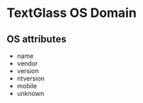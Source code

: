 TextGlass OS Domain
===================

OS attributes
-------------

 * name
 * vendor
 * version
 * ntversion
 * mobile
 * unknown

